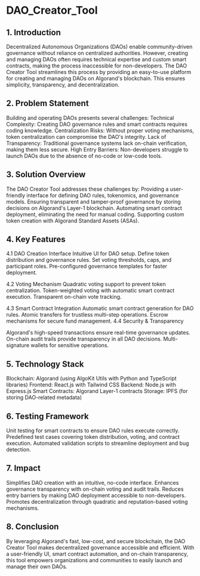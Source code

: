 # DAO_Creator_Tool

## 1. Introduction
Decentralized Autonomous Organizations (DAOs) enable community-driven governance without reliance on centralized authorities. However, creating and managing DAOs often requires technical expertise and custom smart contracts, making the process inaccessible for non-developers.
The DAO Creator Tool streamlines this process by providing an easy-to-use platform for creating and managing DAOs on Algorand's blockchain. This ensures simplicity, transparency, and decentralization.
## 2. Problem Statement
Building and operating DAOs presents several challenges:
Technical Complexity: Creating DAO governance rules and smart contracts requires coding knowledge.
Centralization Risks: Without proper voting mechanisms, token centralization can compromise the DAO's integrity.
Lack of Transparency: Traditional governance systems lack on-chain verification, making them less secure.
High Entry Barriers: Non-developers struggle to launch DAOs due to the absence of no-code or low-code tools.
## 3. Solution Overview
The DAO Creator Tool addresses these challenges by:
Providing a user-friendly interface for defining DAO rules, tokenomics, and governance models.
Ensuring transparent and tamper-proof governance by storing decisions on Algorand's Layer-1 blockchain.
Automating smart contract deployment, eliminating the need for manual coding.
Supporting custom token creation with Algorand Standard Assets (ASAs).
## 4. Key Features
4.1 DAO Creation Interface
Intuitive UI for DAO setup.
Define token distribution and governance rules.
Set voting thresholds, caps, and participant roles.
Pre-configured governance templates for faster deployment.  

4.2 Voting Mechanism
Quadratic voting support to prevent token centralization.
Token-weighted voting with automatic smart contract execution.
Transparent on-chain vote tracking.  

4.3 Smart Contract Integration
Automatic smart contract generation for DAO rules.
Atomic transfers for trustless multi-step operations.
Escrow mechanisms for secure fund management.
4.4 Security & Transparency  

Algorand's high-speed transactions ensure real-time governance updates.
On-chain audit trails provide transparency in all DAO decisions.
Multi-signature wallets for sensitive operations.  

## 5. Technology Stack
Blockchain: Algorand (using AlgoKit Utils with Python and TypeScript libraries)
Frontend: React.js with Tailwind CSS
Backend: Node.js with Express.js
Smart Contracts: Algorand Layer-1 contracts
Storage: IPFS (for storing DAO-related metadata)
## 6. Testing Framework
Unit testing for smart contracts to ensure DAO rules execute correctly.
Predefined test cases covering token distribution, voting, and contract execution.
Automated validation scripts to streamline deployment and bug detection.
## 7. Impact
Simplifies DAO creation with an intuitive, no-code interface.
Enhances governance transparency with on-chain voting and audit trails.
Reduces entry barriers by making DAO deployment accessible to non-developers.
Promotes decentralization through quadratic and reputation-based voting mechanisms.
## 8. Conclusion
By leveraging Algorand's fast, low-cost, and secure blockchain, the DAO Creator Tool makes decentralized governance accessible and efficient. With a user-friendly UI, smart contract automation, and on-chain transparency, this tool empowers organizations and communities to easily launch and manage their own DAOs.

